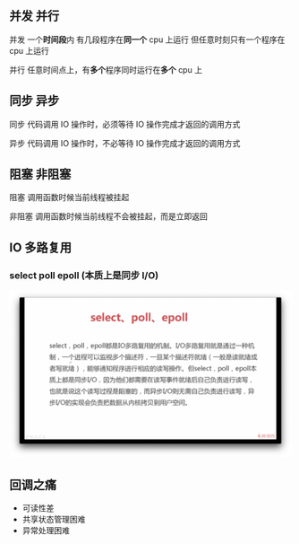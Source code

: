 ## 并发 并行

并发 一个**时间段**内 有几段程序在**同一个** cpu 上运行 但任意时刻只有一个程序在 cpu 上运行

并行 任意时间点上，有**多个**程序同时运行在**多个** cpu 上

## 同步 异步

同步 代码调用 IO 操作时，必须等待 IO 操作完成才返回的调用方式

异步 代码调用 IO 操作时，不必等待 IO 操作完成才返回的调用方式 

## 阻塞 非阻塞

阻塞 调用函数时候当前线程被挂起

非阻塞 调用函数时候当前线程不会被挂起，而是立即返回

## IO 多路复用

### select poll epoll (本质上是同步 I/O)

![](https://raw.githubusercontent.com/ronething/Image-Hosting/master/img/20190326122631.png)

## 回调之痛

-   可读性差
-   共享状态管理困难
-   异常处理困难